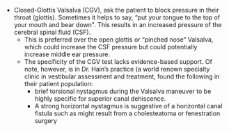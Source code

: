 - Closed-Glottis Valsalva (CGV),  ask the patient to block pressure in their throat (glottis). Sometimes it helps to say, “put your tongue to the top of your mouth and bear down". This results in an increased pressure of the cerebral spinal fluid (CSF).
	- This is preferred over the open glottis or “pinched nose” Valsalva, which could increase the CSF pressure but could potentially increase middle ear pressure.
	- The specificity of the CGV test lacks evidence-based support. Of note, however, is in Dr. Hain’s practice (a world renown specialty clinic in vestibular assessment and treatment, found the following in their patient population:
		- brief torsional nystagmus during the Valsalva maneuver to be highly specific for superior canal dehiscence.
		- A strong horizontal nystagmus is suggestive of a horizontal canal fistula such as might result from a cholesteatoma or fenestration surgery